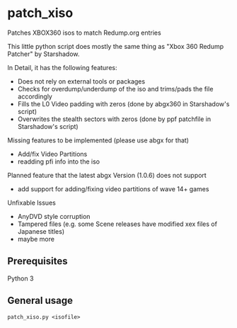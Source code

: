 # patch_xiso
Patches XBOX360 isos to match Redump.org entries

This little python script does mostly the same thing as "Xbox 360 Redump Patcher" by Starshadow.

In Detail, it has the following features:
* Does not rely on external tools or packages
* Checks for overdump/underdump of the iso and trims/pads the file accordingly
* Fills the L0 Video padding with zeros (done by abgx360 in Starshadow's script)
* Overwrites the stealth sectors with zeros (done by ppf patchfile in Starshadow's script)


Missing features to be implemented (please use abgx for that)
* Add/fix Video Partitions
* readding pfi info into the iso


Planned feature that the latest abgx Version (1.0.6) does not support
* add support for adding/fixing video partitions of wave 14+ games

Unfixable Issues
* AnyDVD style corruption
* Tampered files (e.g. some Scene releases have modified xex files of Japanese titles)
* maybe more

## Prerequisites
Python 3

## General usage
```
patch_xiso.py <isofile>
```
